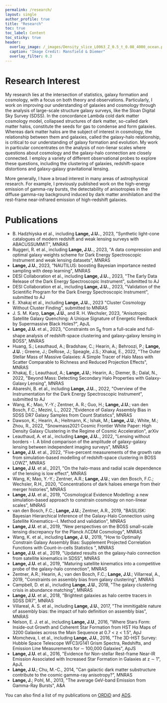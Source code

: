 ```yaml
---
permalink: /research/
layout: single
author_profile: true
title: "Research"
toc: true
toc_label: Content
toc_sticky: true
header:
  overlay_image: /_images/Density_slice_L0063_Z_0.5_t_0.08_4000_ocean.png
  caption: "Image Credit: Mansfield & Diemer"
  overlay_filter: 0.3
---
```


# Research Interest

My research lies at the intersection of statistics, galaxy formation and cosmology, with a focus on both theory and observations. Particularly, I work on improving our understanding of galaxies and cosmology through the analysis of large-scale structure galaxy surveys, like the Sloan Digital Sky Survey (SDSS). In the concordance Lambda cold dark matter cosmology model, collapsed structures of dark matter, so-called dark matter halos, constitute the seeds for gas to condense and form galaxies. Whereas dark matter halos are the subject of interest in cosmology, the relationship between them and galaxies, called the galaxy-halo relationship, is critical to our understanding of galaxy formation and evolution. My work in particular concentrates on the analysis of non-lienar scales where questions about cosmology and the galaxy-halo connection are closely connected. I employ a variety of different observational probes to explore these questions, including the clustering of galaxies, redshift-space distortions and galaxy-galaxy gravitational lensing.

More generally, I have a broad interest in many areas of astrophysical research. For example, I previously published work on the high-energy emission of gamma-ray bursts, the detectability of anisotropies in the diffuse gamma-ray background induced by dark matter annihilation and the rest-frame near-infrared emission of high-redshift galaxies.

# Publications

* B. Hadzhiyska et al., including __Lange, J.U.__., 2023, "Synthetic light-cone catalogues of modern redshift and weak lensing
surveys with ABACUSSUMMIT", MNRAS
* Ruggeri, R. et al., including __Lange, J.U.__., 2023, "A data compression and optimal galaxy weights scheme for Dark Energy Spectroscopic Instrument and weak lensing datasets", MNRAS
* __Lange, J.U.__, 2023, "NAUTILUS: boosting Bayesian importance nested sampling with deep learning", MNRAS
* DESI Collaboration et al., including __Lange, J.U.__., 2023, "The Early Data Release of the Dark Energy Spectroscopic Instrument", submitted to AJ
* DESI Collaboration et al., including __Lange, J.U.__., 2023, "Validation of the Scientific Program for the Dark Energy Spectroscopic Instrument", submitted to AJ
* E. Xhakaj et al., including __Lange, J.U.__., 2023 "Cluster Cosmology Without Cluster Finding", submitted to MNRAS
* J. S. M. Karp, __Lange, J.U.__, and R. H. Wechsler, 2023, "Anisotropic Satellite Galaxy Quenching: A Unique Signature of Energetic Feedback by Supermassive Black Holes?", ApJL
* __Lange, J.U.__  et al., 2023, "Constraints on S<sub>8</sub> from a full-scale and full-shape analysis of redshift-space clustering and galaxy-galaxy lensing in BOSS", MNRAS
* Huang, S.; Leauthaud, A.; Bradshaw, C.; Hearin, A.; Behroozi, P.; __Lange, J.U.__ ; Greene, J.; DeRose, J.; Speagle, J.S.; Xhakaj, E., 2022, "The Outer Stellar Mass of Massive Galaxies: A Simple Tracer of Halo Mass with Scatter Comparable to Richness and Reduced Projection Effects", MNRAS
* Xhakaj, E.; Leauthaud, A.; __Lange, J.U.__; Hearin, A.; Diemer, B.; Dalal, N., 2022, "Beyond Mass: Detecting Secondary Halo Properties with Galaxy-Galaxy Lensing", MNRAS
* Abareshi, B. et al., including __Lange, J.U.__., 2022, "Overview of the Instrumentation for the Dark Energy Spectroscopic Instrument", submitted to AJ
* Wang, K.; Mao, Y.-Y.; Zentner, A. R.; Guo, H.; __Lange, J.U.__; van den Bosch, F.C.; Mezini, L., 2022 ,"Evidence of Galaxy Assembly Bias in SDSS DR7 Galaxy Samples from Count Statistics", MNRAS
* Dawson, K.; Hearin, A.; Heitmann, K.; Ishak, M.; __Lange, J.U.__; White, M.; Zhou, R., 2022, "Snowmass2021 Cosmic Frontier White Paper: High Density Galaxy Clustering in the Regime of Cosmic Acceleration", arXiv
* Leauthaud, A. et al., including __Lange, J.U.__., 2022, "Lensing without borders - I. A blind comparison of the amplitude of galaxy-galaxy lensing between independent imaging surveys", MNRAS
* __Lange, J.U.__  et al., 2022, "Five-percent measurements of the growth rate from simulation-based modelling of redshift-space clustering in BOSS LOWZ", MNRAS
* __Lange, J.U.__  et al., 2021, "On the halo-mass and radial scale dependence of the lensing is low effect", MNRAS
*  Wang, K; Mao, Y.-Y.; Zentner, A.R.; __Lange, J.U.__; van den Bosch, F.C.; Wechsler, R.H., 2020, "Concentrations of dark haloes emerge from their merger histories", MNRAS
* __Lange, J.U.__  et al., 2019, "Cosmological Evidence Modelling: a new simulation-based approach to constrain cosmology on non-linear scales", MNRAS
* van den Bosch, F.C.; __Lange, J.U.__; Zentner, A.R., 2019, "BASILISK: Bayesian Hierarchical Inference of the Galaxy-Halo Connection using Satellite Kinematics--I. Method and validation", MNRAS
* __Lange, J.U.__  et al., 2019, "New perspectives on the BOSS small-scale lensing discrepancy for the Planck ΛCDM Cosmology", MNRAS
* Wang, K. et al., including __Lange, J. U__., 2019, "How to Optimally Constrain Galaxy Assembly Bias: Supplement Projected Correlation Functions with Count-in-cells Statistics ", MNRAS
* __Lange, J.U.__  et al., 2019, "Updated results on the galaxy-halo connection from satellite kinematics in SDSS", MNRAS
* __Lange, J.U.__  et al., 2019, "Maturing satellite kinematics into a competitive probe of the galaxy-halo connection", MNRAS
* Zentner, A.R.; Hearin, A.; van den Bosch, F.C.; __Lange, J.U.__; Villarreal, A., 2019, "Constraints on assembly bias from galaxy clustering", MNRAS
* Campbell, D. et al., including __Lange, J.U.__, 2018, "The galaxy clustering crisis in abundance matching", MNRAS
* __Lange, J.U.__  et al., 2018, "Brightest galaxies as halo centre tracers in SDSS DR7", MNRAS
* Villareal, A. S. et al., including __Lange, J.U.__, 2017, "The immitigable nature of assembly bias: the impact of halo definition on assembly bias", MNRAS
* Nelson, E. J. et al., including __Lange, J.U__., 2016, "Where Stars Form: Inside-out Growth and Coherent Star Formation from HST Hα Maps of 3200 Galaxies across the Main Sequence at 0.7 &lt; z &lt; 1.5", ApJ
* Momcheva, I. et al., including __Lange, J.U.__, 2016, "The 3D-HST Survey: Hubble Space Telescope WFC3/G141 Grism Spectra, Redshifts, and Emission Line Measurements for ∼ 100,000 Galaxies", ApJS
* __Lange, J.U.__ et al., 2016, "Evidence for Non-stellar Rest-frame Near-IR Emission Associated with Increased Star Formation in Galaxies at z ∼ 1", ApJL
* __Lange, J.U.__; Chu, M.-C., 2014, "Can galactic dark matter substructure contribute to the cosmic gamma-ray anisotropy?", MNRAS
* __Lange, J.__; Pohl, M., 2013, "The average GeV-band Emission from Gamma-Ray Bursts", A&A

You can also find a list of my publications on  [ORDiD](http://orcid.org/0000-0002-2450-1366) and [ADS](https://ui.adsabs.harvard.edu/#/public-libraries/NYc37mmySA2HdUg5pOzlrA).

